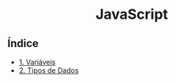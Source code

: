 <div align="center">

# JavaScript

</div>

## Índice

- [1. Variáveis](/variaveis/script.js)
- [2. Tipos de Dados](/tipos-de-dados/script.js)
